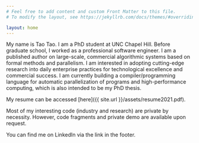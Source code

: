 ```yaml
---
# Feel free to add content and custom Front Matter to this file.
# To modify the layout, see https://jekyllrb.com/docs/themes/#overriding-theme-defaults

layout: home
---
```


My name is Tao Tao. I am a PhD student at UNC Chapel Hill. Before graduate school, I worked as a professional software engineer. I am a published author on large-scale, commercial algorithmic systems based on formal methods and parallelism. I am interested in adopting cutting-edge research into daily enterprise practices for technological excellence and commercial success. I am currently building a compiler/programming language for automatic parallelization of programs and high-performance computing, which is also intended to be my PhD thesis.

My resume can be accessed [here]({{ site.url }}/assets/resume2021.pdf).

Most of my interesting code (industry and research) are private by necessity. However, code fragments and private demo are available upon request.

You can find me on LinkedIn via the link in the footer.
